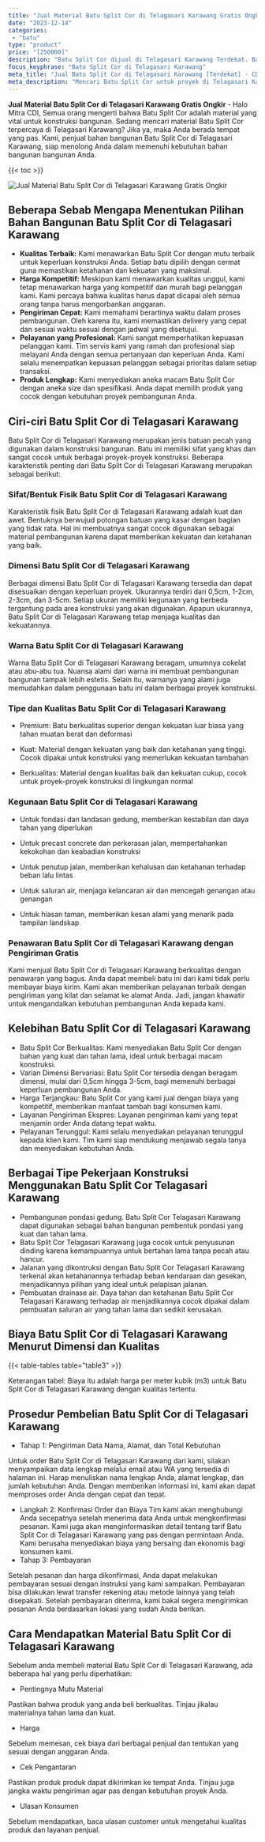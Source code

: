 ```yaml
---
title: "Jual Material Batu Split Cor di Telagasari Karawang Gratis Ongkir"
date: "2023-12-14"
categories:
 - "batu"
type: "product"
price: "[250000]"
description: "Batu Split Cor dijual di Telagasari Karawang Terdekat. Batu Split Cor ini sering digunakan dalam proyek konstruksi sebagai campuran beton yang berkualitas dan awet. Kontak kami untuk mendapatkan informasi lebih lanjut."
focus_keyphrase: "Batu Split Cor di Telagasari Karawang"
meta_title: "Jual Batu Split Cor di Telagasari Karawang [Terdekat] - CDI"
meta_description: "Mencari Batu Split Cor untuk proyek di Telagasari Karawang? Kami menyediakan Batu Split Cor berkualitas untuk material cor beton. Dapatkan penawaran terbaik sekarang."
---
```


**Jual Material Batu Split Cor di Telagasari Karawang Gratis Ongkir** - Halo Mitra CDI, Semua orang mengerti bahwa Batu Split Cor adalah material yang vital untuk konstruksi bangunan. Sedang mencari material Batu Split Cor terpercaya di Telagasari Karawang? Jika ya, maka Anda berada tempat yang pas. Kami, penjual bahan bangunan Batu Split Cor di Telagasari Karawang, siap menolong Anda dalam memenuhi kebutuhan bahan bangunan bangunan Anda.

{{< toc >}}

![Jual Material Batu Split Cor di Telagasari Karawang Gratis Ongkir](/images/batu/batu-split-24.jpg)

## Beberapa Sebab Mengapa Menentukan Pilihan Bahan Bangunan Batu Split Cor di Telagasari Karawang

*   **Kualitas Terbaik:** Kami menawarkan Batu Split Cor dengan mutu terbaik untuk keperluan konstruksi Anda. Setiap batu dipilih dengan cermat guna memastikan ketahanan dan kekuatan yang maksimal.
*   **Harga Kompetitif:** Meskipun kami menawarkan kualitas unggul, kami tetap menawarkan harga yang kompetitif dan murah bagi pelanggan kami. Kami percaya bahwa kualitas harus dapat dicapai oleh semua orang tanpa harus mengorbankan anggaran.
*   **Pengiriman Cepat:** Kami memahami berartinya waktu dalam proses pembangunan. Oleh karena itu, kami memastikan delivery yang cepat dan sesuai waktu sesuai dengan jadwal yang disetujui.
*   **Pelayanan yang Profesional:** Kami sangat memperhatikan kepuasan pelanggan kami. Tim servis kami yang ramah dan profesional siap melayani Anda dengan semua pertanyaan dan keperluan Anda. Kami selalu menempatkan kepuasan pelanggan sebagai prioritas dalam setiap transaksi.
*   **Produk Lengkap:** Kami menyediakan aneka macam Batu Split Cor dengan aneka size dan spesifikasi. Anda dapat memilih produk yang cocok dengan kebutuhan proyek pembangunan Anda.

## Ciri-ciri Batu Split Cor di Telagasari Karawang

Batu Split Cor di Telagasari Karawang merupakan jenis batuan pecah yang digunakan dalam konstruksi bangunan. Batu ini memiliki sifat yang khas dan sangat cocok untuk berbagai proyek-proyek konstruksi. Beberapa karakteristik penting dari Batu Split Cor di Telagasari Karawang merupakan sebagai berikut:

### Sifat/Bentuk Fisik Batu Split Cor di Telagasari Karawang

Karakteristik fisik Batu Split Cor di Telagasari Karawang adalah kuat dan awet. Bentuknya berwujud potongan batuan yang kasar dengan bagian yang tidak rata. Hal ini membuatnya sangat cocok digunakan sebagai material pembangunan karena dapat memberikan kekuatan dan ketahanan yang baik.

### Dimensi Batu Split Cor di Telagasari Karawang

Berbagai dimensi Batu Split Cor di Telagasari Karawang tersedia dan dapat disesuaikan dengan keperluan proyek. Ukurannya terdiri dari 0,5cm, 1-2cm, 2-3cm, dan 3-5cm. Setiap ukuran memiliki kegunaan yang berbeda tergantung pada area konstruksi yang akan digunakan. Apapun ukurannya, Batu Split Cor di Telagasari Karawang tetap menjaga kualitas dan kekuatannya.

### Warna Batu Split Cor di Telagasari Karawang

Warna Batu Split Cor di Telagasari Karawang beragam, umumnya cokelat atau abu-abu tua. Nuansa alami dari warna ini membuat pembangunan bangunan tampak lebih estetis. Selain itu, warnanya yang alami juga memudahkan dalam penggunaan batu ini dalam berbagai proyek konstruksi.

### Tipe dan Kualitas Batu Split Cor di Telagasari Karawang

*   Premium: Batu berkualitas superior dengan kekuatan luar biasa yang tahan muatan berat dan deformasi

*   Kuat: Material dengan kekuatan yang baik dan ketahanan yang tinggi. Cocok dipakai untuk konstruksi yang memerlukan kekuatan tambahan

*   Berkualitas: Material dengan kualitas baik dan kekuatan cukup, cocok untuk proyek-proyek konstruksi di lingkungan normal

### Kegunaan Batu Split Cor di Telagasari Karawang

*   Untuk fondasi dan landasan gedung, memberikan kestabilan dan daya tahan yang diperlukan

*   Untuk precast concrete dan perkerasan jalan, mempertahankan kekokohan dan keabadian konstruksi

*   Untuk penutup jalan, memberikan kehalusan dan ketahanan terhadap beban lalu lintas

*   Untuk saluran air, menjaga kelancaran air dan mencegah genangan atau genangan

*   Untuk hiasan taman, memberikan kesan alami yang menarik pada tampilan landskap

### Penawaran Batu Split Cor di Telagasari Karawang dengan Pengiriman Gratis

Kami menjual Batu Split Cor di Telagasari Karawang berkualitas dengan penawaran yang bagus. Anda dapat membeli batu ini dari kami tidak perlu membayar biaya kirim. Kami akan memberikan pelayanan terbaik dengan pengiriman yang kilat dan selamat ke alamat Anda. Jadi, jangan khawatir untuk mengandalkan kebutuhan pembangunan Anda kepada kami.

## Kelebihan Batu Split Cor di Telagasari Karawang

*   Batu Split Cor Berkualitas: Kami menyediakan Batu Split Cor dengan bahan yang kuat dan tahan lama, ideal untuk berbagai macam konstruksi.
*   Varian Dimensi Bervariasi: Batu Split Cor tersedia dengan beragam dimensi, mulai dari 0,5cm hingga 3-5cm, bagi memenuhi berbagai keperluan pembangunan Anda.
*   Harga Terjangkau: Batu Split Cor yang kami jual dengan biaya yang kompetitif, memberikan manfaat tambah bagi konsumen kami.
*   Layanan Pengiriman Ekspres: Layanan pengiriman kami yang tepat menjamin order Anda datang tepat waktu.
*   Pelayanan Terunggul: Kami selalu menyediakan pelayanan terunggul kepada klien kami. Tim kami siap mendukung menjawab segala tanya dan menyediakan kebutuhan Anda.

## Berbagai Tipe Pekerjaan Konstruksi Menggunakan Batu Split Cor Telagasari Karawang

*   Pembangunan pondasi gedung. Batu Split Cor Telagasari Karawang dapat digunakan sebagai bahan bangunan pembentuk pondasi yang kuat dan tahan lama.
*   Batu Split Cor Telagasari Karawang juga cocok untuk penyusunan dinding karena kemampuannya untuk bertahan lama tanpa pecah atau hancur.
*   Jalanan yang dikontruksi dengan Batu Split Cor Telagasari Karawang terkenal akan ketahanannya terhadap beban kendaraan dan gesekan, menjadikannya pilihan yang ideal untuk pelapisan jalanan.
*   Pembuatan drainase air. Daya tahan dan ketahanan Batu Split Cor Telagasari Karawang terhadap air menjadikannya cocok dipakai dalam pembuatan saluran air yang tahan lama dan sedikit kerusakan.

## Biaya Batu Split Cor di Telagasari Karawang Menurut Dimensi dan Kualitas

{{< table-tables table="table3" >}}

Keterangan tabel: Biaya itu adalah harga per meter kubik (m3) untuk Batu Split Cor di Telagasari Karawang dengan kualitas tertentu.

## Prosedur Pembelian Batu Split Cor di Telagasari Karawang

*   Tahap 1: Pengiriman Data Nama, Alamat, dan Total Kebutuhan

Untuk order Batu Split Cor di Telagasari Karawang dari kami, silakan menyampaikan data lengkap melalui email atau WA yang tersedia di halaman ini. Harap menuliskan nama lengkap Anda, alamat lengkap, dan jumlah kebutuhan Anda. Dengan memberikan informasi ini, kami akan dapat memproses order Anda dengan cepat dan tepat.
*   Langkah 2: Konfirmasi Order dan Biaya
Tim kami akan menghubungi Anda secepatnya setelah menerima data Anda untuk mengkonfirmasi pesanan. Kami juga akan menginformasikan detail tentang tarif Batu Split Cor di Telagasari Karawang yang pas dengan permintaan Anda. Kami berusaha menyediakan biaya yang bersaing dan ekonomis bagi konsumen kami.
*   Tahap 3: Pembayaran

Setelah pesanan dan harga dikonfirmasi, Anda dapat melakukan pembayaran sesuai dengan instruksi yang kami sampaikan. Pembayaran bisa dilakukan lewat transfer rekening atau metode lainnya yang telah disepakati. Setelah pembayaran diterima, kami bakal segera mengirimkan pesanan Anda berdasarkan lokasi yang sudah Anda berikan.

## Cara Mendapatkan Material Batu Split Cor di Telagasari Karawang

Sebelum anda membeli material Batu Split Cor di Telagasari Karawang, ada beberapa hal yang perlu diperhatikan:

*   Pentingnya Mutu Material

Pastikan bahwa produk yang anda beli berkualitas. Tinjau jikalau materialnya tahan lama dan kuat.
*   Harga

Sebelum memesan, cek biaya dari berbagai penjual dan tentukan yang sesuai dengan anggaran Anda.
*   Cek Pengantaran

Pastikan produk produk dapat dikirimkan ke tempat Anda. Tinjau juga jangka waktu pengiriman agar pas dengan kebutuhan proyek Anda.
*   Ulasan Konsumen

Sebelum mendapatkan, baca ulasan customer untuk mengetahui kualitas produk dan layanan penjual.